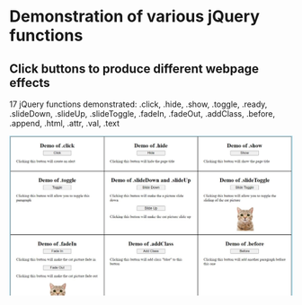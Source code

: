 <h1>Demonstration of various jQuery functions</h1> 
<h2>Click buttons to produce different webpage effects</h2>
<p>17 jQuery functions demonstrated: .click, .hide, .show, .toggle, .ready, .slideDown, .slideUp, .slideToggle, .fadeIn, .fadeOut, .addClass, .before, .append, .html, .attr, .val, .text</p>
<img src = "project_screenshot.JPG">